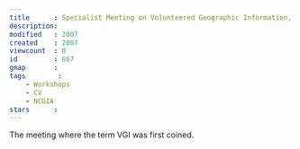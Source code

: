 ```yaml
---
title      : Specialist Meeting on Volunteered Geographic Information, NCGIA and LANL, Santa Barbara, CA, USA.
description: 
modified   : 2007
created    : 2007
viewcount  : 0
id         : 667
gmap       : 
tags        :
    - Workshops
    - CV
    - NCGIA
stars      : 
---
```


The meeting where the term VGI was first coined.
